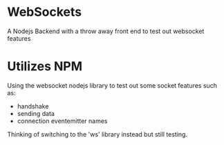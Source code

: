 # WebSockets
A Nodejs Backend with a throw away front end to test out websocket features

# Utilizes NPM

Using the websocket nodejs library to test out some socket features such as:
- handshake
- sending data
- connection eventemitter names

Thinking of switching to the 'ws' library instead but still testing.
